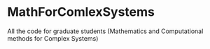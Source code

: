 # MathForComlexSystems
All the code for graduate students (Mathematics and Computational methods for Complex Systems)
